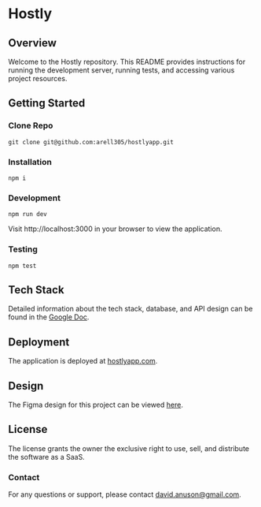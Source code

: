 # Hostly

## Overview

Welcome to the Hostly repository. This README provides instructions for running the development server, running tests, and accessing various project resources.

## Getting Started

### Clone Repo

`git clone git@github.com:arell305/hostlyapp.git`

### Installation

`npm i`

### Development

`npm run dev`

Visit http://localhost:3000 in your browser to view the application.

### Testing

`npm test`

## Tech Stack

Detailed information about the tech stack, database, and API design can be found in the [Google Doc](https://docs.google.com/document/d/1iUD2RN446HUY8AtBXgBubS-pg4lyc5B42013hqa1wVc/edit#heading=h.7cgyh9tzv8v9).

## Deployment

The application is deployed at [hostlyapp.com](hostlyapp.com).

## Design

The Figma design for this project can be viewed [here](https://www.figma.com/design/tN96q1FVDM90gmTqEEhU2r/High-Wireframe?node-id=0-1&node-type=CANVAS&t=XuNBbUMDHQw3Rng1-0).

## License

The license grants the owner the exclusive right to use, sell, and distribute the software as a SaaS.

### Contact

For any questions or support, please contact david.anuson@gmail.com.
